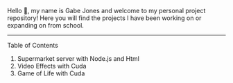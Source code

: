 Hello 👋, my name is Gabe Jones and welcome to my personal project repository!
Here you will find the projects I have been working on or expanding on from school.

-------------------------------------------------------------------------------------

Table of Contents
1. Supermarket server with Node.js and Html
2. Video Effects with Cuda
3. Game of Life with Cuda
